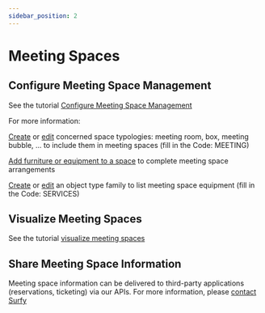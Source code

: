 ```yaml
---
sidebar_position: 2
---
```


# Meeting Spaces

## Configure Meeting Space Management

See the tutorial [Configure Meeting Space Management](/docs/tutorials/surfaces/meetingroom/config)

For more information:

[Create](/docs/tutorials/surfaces/room/roomtype.md#create-a-space-typology) or [edit](/docs/tutorials/surfaces/room/roomtype.md#edit-a-space-typology) concerned space typologies: meeting room, box, meeting bubble, ... to include them in meeting spaces (fill in the Code: MEETING)

[Add furniture or equipment to a space](/docs/tutorials/objects/item/create.md#add-an-object-to-the-space) to complete meeting space arrangements

[Create](/docs/tutorials/objects/family/create) or [edit](/docs/tutorials/objects/family/edit) an object type family to list meeting space equipment (fill in the Code: SERVICES)


## Visualize Meeting Spaces

See the tutorial [visualize meeting spaces](/docs/tutorials/surfaces/meetingroom/read.md)

## Share Meeting Space Information

Meeting space information can be delivered to third-party applications (reservations, ticketing) via our APIs.
For more information, please [contact Surfy](https://www.surfy.pro/contact)
